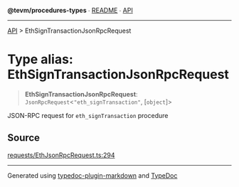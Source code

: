 **@tevm/procedures-types** ∙ [README](../README.md) ∙ [API](../API.md)

***

[API](../API.md) > EthSignTransactionJsonRpcRequest

# Type alias: EthSignTransactionJsonRpcRequest

> **EthSignTransactionJsonRpcRequest**: `JsonRpcRequest`\<`"eth_signTransaction"`, [`object`]\>

JSON-RPC request for `eth_signTransaction` procedure

## Source

[requests/EthJsonRpcRequest.ts:294](https://github.com/evmts/tevm-monorepo/blob/main/packages/procedures-types/src/requests/EthJsonRpcRequest.ts#L294)

***
Generated using [typedoc-plugin-markdown](https://www.npmjs.com/package/typedoc-plugin-markdown) and [TypeDoc](https://typedoc.org/)
